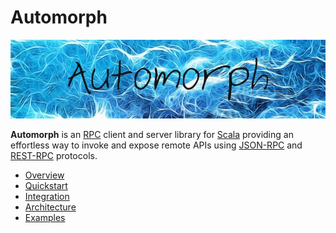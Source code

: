 # Automorph

![automorph](images/banner.jpg)

**Automorph** is an [RPC](https://en.wikipedia.org/wiki/Remote_procedure_call) client and server library for [Scala](https://www.scala-lang.org/) providing an effortless
way to invoke and expose remote APIs using [JSON-RPC](https://www.jsonrpc.org/specification) and [REST-RPC](https://en.wikipedia.org/wiki/Representational_state_transfer) protocols.

* [Overview](overview/README.md)
* [Quickstart](quickstart/README.md)
* [Integration](integration/README.md)
* [Architecture](architecture/README.md)
* [Examples](examples/README.md)
